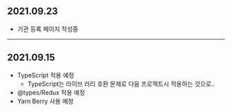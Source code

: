 ## 2021.09.23
- 기관 등록 페이지 작성중
---

## 2021.09.15
- TypeScript 적용 예정
  - TypeScript는 라이브 러리 호환 문제로 다음 프로젝트시 적용하는 것으로..
- @types/Redux 적용 예정
- Yarn Berry 사용 예정
